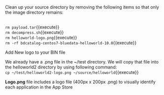 
Clean up your source directory by removing the following items so that only the image directory remains:

<br>`rm payload.tar`{{execute}}
<br>`rm decompress.sh`{{execute}}
<br>`rm helloworld-logo.png`{{execute}}
<br>`rm -rf bdcatalog-centos7-bluedata-helloworld-10.0`{{execute}}

Add New logo to your BIN file

We already have a .png file in the ~/test directory. We will copy that file into the helloworld2 directory by using following command:<br>
`cp ~/test/helloworld2-logo.png ~/source/helloworld`{{execute}}

<b>Logo.png</b> file includes a logo file (400px x 200px .png) to visually identify each application in the App Store


